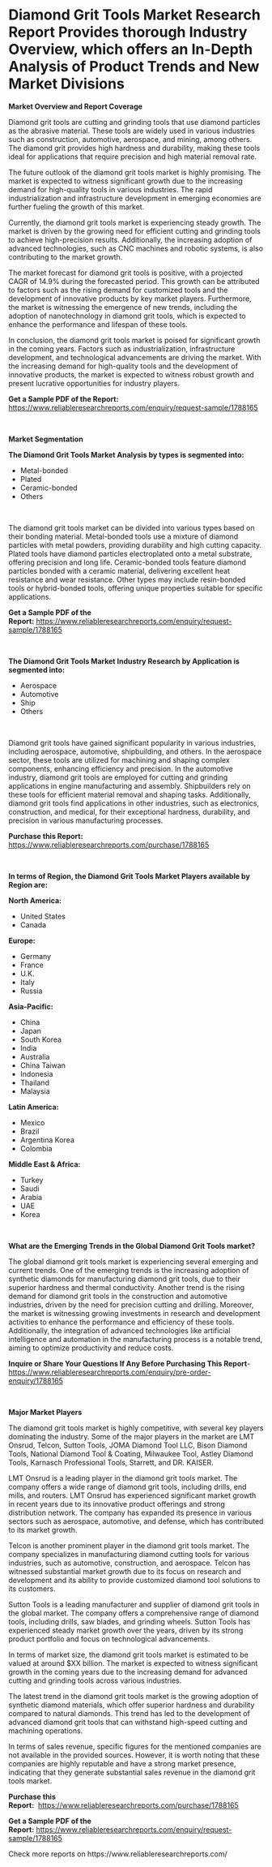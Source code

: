 <p><h1>Diamond Grit Tools Market Research Report Provides thorough Industry Overview, which offers an In-Depth Analysis of Product Trends and New Market Divisions</h1></p><p><strong>Market Overview and Report Coverage</strong></p>
<p><p>Diamond grit tools are cutting and grinding tools that use diamond particles as the abrasive material. These tools are widely used in various industries such as construction, automotive, aerospace, and mining, among others. The diamond grit provides high hardness and durability, making these tools ideal for applications that require precision and high material removal rate.</p><p>The future outlook of the diamond grit tools market is highly promising. The market is expected to witness significant growth due to the increasing demand for high-quality tools in various industries. The rapid industrialization and infrastructure development in emerging economies are further fueling the growth of this market.</p><p>Currently, the diamond grit tools market is experiencing steady growth. The market is driven by the growing need for efficient cutting and grinding tools to achieve high-precision results. Additionally, the increasing adoption of advanced technologies, such as CNC machines and robotic systems, is also contributing to the market growth.</p><p>The market forecast for diamond grit tools is positive, with a projected CAGR of 14.9% during the forecasted period. This growth can be attributed to factors such as the rising demand for customized tools and the development of innovative products by key market players. Furthermore, the market is witnessing the emergence of new trends, including the adoption of nanotechnology in diamond grit tools, which is expected to enhance the performance and lifespan of these tools.</p><p>In conclusion, the diamond grit tools market is poised for significant growth in the coming years. Factors such as industrialization, infrastructure development, and technological advancements are driving the market. With the increasing demand for high-quality tools and the development of innovative products, the market is expected to witness robust growth and present lucrative opportunities for industry players.</p></p>
<p><strong>Get a Sample PDF of the Report:</strong> <a href="https://www.reliableresearchreports.com/enquiry/request-sample/1788165">https://www.reliableresearchreports.com/enquiry/request-sample/1788165</a></p>
<p>&nbsp;</p>
<p><strong>Market Segmentation</strong></p>
<p><strong>The Diamond Grit Tools Market Analysis by types is segmented into:</strong></p>
<p><ul><li>Metal-bonded</li><li>Plated</li><li>Ceramic-bonded</li><li>Others</li></ul></p>
<p>&nbsp;</p>
<p><p>The diamond grit tools market can be divided into various types based on their bonding material. Metal-bonded tools use a mixture of diamond particles with metal powders, providing durability and high cutting capacity. Plated tools have diamond particles electroplated onto a metal substrate, offering precision and long life. Ceramic-bonded tools feature diamond particles bonded with a ceramic material, delivering excellent heat resistance and wear resistance. Other types may include resin-bonded tools or hybrid-bonded tools, offering unique properties suitable for specific applications.</p></p>
<p><strong>Get a Sample PDF of the Report:</strong>&nbsp;<a href="https://www.reliableresearchreports.com/enquiry/request-sample/1788165">https://www.reliableresearchreports.com/enquiry/request-sample/1788165</a></p>
<p>&nbsp;</p>
<p><strong>The Diamond Grit Tools Market Industry Research by Application is segmented into:</strong></p>
<p><ul><li>Aerospace</li><li>Automotive</li><li>Ship</li><li>Others</li></ul></p>
<p>&nbsp;</p>
<p><p>Diamond grit tools have gained significant popularity in various industries, including aerospace, automotive, shipbuilding, and others. In the aerospace sector, these tools are utilized for machining and shaping complex components, enhancing efficiency and precision. In the automotive industry, diamond grit tools are employed for cutting and grinding applications in engine manufacturing and assembly. Shipbuilders rely on these tools for efficient material removal and shaping tasks. Additionally, diamond grit tools find applications in other industries, such as electronics, construction, and medical, for their exceptional hardness, durability, and precision in various manufacturing processes.</p></p>
<p><strong>Purchase this Report:</strong>&nbsp; <a href="https://www.reliableresearchreports.com/purchase/1788165">https://www.reliableresearchreports.com/purchase/1788165</a></p>
<p>&nbsp;</p>
<p><strong>In terms of Region, the Diamond Grit Tools Market Players available by Region are:</strong></p>
<p>
    <p> <strong> North America: </strong>
        <ul>
            <li>United States</li>
            <li>Canada</li>
        </ul>
        </p> 
    <p> <strong> Europe: </strong>
        <ul>
            <li>Germany</li>
            <li>France</li>
            <li>U.K.</li>
            <li>Italy</li>
            <li>Russia</li>
        </ul>
        </p> 
    <p> <strong> Asia-Pacific: </strong>
        <ul>
            <li>China</li>
            <li>Japan</li>
            <li>South Korea</li>
            <li>India</li>
            <li>Australia</li>
            <li>China Taiwan</li>
            <li>Indonesia</li>
            <li>Thailand</li>
            <li>Malaysia</li>
        </ul>
        </p> 
    <p> <strong> Latin America: </strong>
        <ul>
            <li>Mexico</li>
            <li>Brazil</li>
            <li>Argentina Korea</li>
            <li>Colombia</li>
        </ul>
        </p> 
    <p> <strong> Middle East & Africa: </strong>
        <ul>
            <li>Turkey</li>
            <li>Saudi</li>
            <li>Arabia</li>
            <li>UAE</li>
            <li>Korea</li>
        </ul>
    </p>
    </p>
<p>&nbsp;</p>
<p><strong>What are the Emerging Trends in the Global Diamond Grit Tools market?</strong></p>
<p><p>The global diamond grit tools market is experiencing several emerging and current trends. One of the emerging trends is the increasing adoption of synthetic diamonds for manufacturing diamond grit tools, due to their superior hardness and thermal conductivity. Another trend is the rising demand for diamond grit tools in the construction and automotive industries, driven by the need for precision cutting and drilling. Moreover, the market is witnessing growing investments in research and development activities to enhance the performance and efficiency of these tools. Additionally, the integration of advanced technologies like artificial intelligence and automation in the manufacturing process is a notable trend, aiming to optimize productivity and reduce costs.</p></p>
<p><strong>Inquire or Share Your Questions If Any Before Purchasing This Report</strong>- <a href="https://www.reliableresearchreports.com/enquiry/pre-order-enquiry/1788165">https://www.reliableresearchreports.com/enquiry/pre-order-enquiry/1788165</a></p>
<p>&nbsp;</p>
<p><strong>Major Market Players</strong></p>
<p><p>The diamond grit tools market is highly competitive, with several key players dominating the industry. Some of the major players in the market are LMT Onsrud, Telcon, Sutton Tools, JOMA Diamond Tool LLC, Bison Diamond Tools, National Diamond Tool & Coating, Milwaukee Tool, Astley Diamond Tools, Karnasch Professional Tools, Starrett, and DR. KAISER.</p><p>LMT Onsrud is a leading player in the diamond grit tools market. The company offers a wide range of diamond grit tools, including drills, end mills, and routers. LMT Onsrud has experienced significant market growth in recent years due to its innovative product offerings and strong distribution network. The company has expanded its presence in various sectors such as aerospace, automotive, and defense, which has contributed to its market growth.</p><p>Telcon is another prominent player in the diamond grit tools market. The company specializes in manufacturing diamond cutting tools for various industries, such as automotive, construction, and aerospace. Telcon has witnessed substantial market growth due to its focus on research and development and its ability to provide customized diamond tool solutions to its customers.</p><p>Sutton Tools is a leading manufacturer and supplier of diamond grit tools in the global market. The company offers a comprehensive range of diamond tools, including drills, saw blades, and grinding wheels. Sutton Tools has experienced steady market growth over the years, driven by its strong product portfolio and focus on technological advancements.</p><p>In terms of market size, the diamond grit tools market is estimated to be valued at around $XX billion. The market is expected to witness significant growth in the coming years due to the increasing demand for advanced cutting and grinding tools across various industries.</p><p>The latest trend in the diamond grit tools market is the growing adoption of synthetic diamond materials, which offer superior hardness and durability compared to natural diamonds. This trend has led to the development of advanced diamond grit tools that can withstand high-speed cutting and machining operations.</p><p>In terms of sales revenue, specific figures for the mentioned companies are not available in the provided sources. However, it is worth noting that these companies are highly reputable and have a strong market presence, indicating that they generate substantial sales revenue in the diamond grit tools market.</p></p>
<p><strong>Purchase this Report:</strong>&nbsp;&nbsp;<a href="https://www.reliableresearchreports.com/purchase/1788165">https://www.reliableresearchreports.com/purchase/1788165</a></p>
<p></p>
<p><strong>Get a Sample PDF of the Report:</strong>&nbsp;<a href="https://www.reliableresearchreports.com/enquiry/request-sample/1788165">https://www.reliableresearchreports.com/enquiry/request-sample/1788165</a></p>
<p>Check more reports on https://www.reliableresearchreports.com/</p>